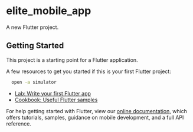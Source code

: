 # elite_mobile_app

A new Flutter project.

## Getting Started

This project is a starting point for a Flutter application.

A few resources to get you started if this is your first Flutter project:

```sh
  open -a simulator
```

- [Lab: Write your first Flutter app](https://flutter.dev/docs/get-started/codelab)
- [Cookbook: Useful Flutter samples](https://flutter.dev/docs/cookbook)

For help getting started with Flutter, view our
[online documentation](https://flutter.dev/docs), which offers tutorials,
samples, guidance on mobile development, and a full API reference.
